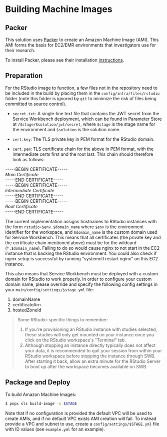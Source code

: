 # Building Machine Images

## Packer

This solution uses [Packer](https://www.packer.io/) to create an Amazon Machine Image (AMI). This AMI forms the basis for EC2/EMR environments that investigators use for their research.

To install Packer, please see their installation [instructions](https://www.packer.io/intro/getting-started/install.html).

## Preparation

For the RStudio image to function, a few files not in the repository need to be included in the build by placing them
in the `config/infra/files/rstudio` folder (note this folder is ignored by `git` to minimize the risk of files being
committed to source control).

- `secret.txt`: A single-line text file that contains the JWT secret from the Service Workbench deployment, which can
  be found in Parameter Store at `/$stage/$solution/jwt/secret`, where `$stage` is the stage name for the
  environment and `$solution` is the solution name.

- `cert.key`: The TLS private key in PEM format for the RStudio domain.

- `cert.pem`: TLS certificate chain for the above in PEM format, with the intermediate certs first and the root last. This chain should therefore look as follows:

-----BEGIN CERTIFICATE-----<br />
_Main Certificate_<br />
-----END CERTIFICATE-----<br />
-----BEGIN CERTIFICATE-----<br />
_Intermediate Certificate_<br />
-----END CERTIFICATE-----<br />
-----BEGIN CERTIFICATE-----<br />
_Root Certificate_<br />
-----END CERTIFICATE-----<br />

The current implementation assigns hostnames to RStudio instances with the form `rstudio-$env.$domain_name` where `$env`
is the environment identifier for the workspace, and `$domain_name` is the custom domain used for Service Workbench. This means that all certificates
(the private key and the certificate chain mentioned above) must be for the wildcard (`*.$domain_name`). Failing to do so would cause nginx to not start in the EC2 instance that is backing the RStudio environment. You could also check if nginx setup is successful by running "systemctl restart nginx" on this EC2 instance.

This also means that Service Workbench must be deployed
with a custom domain for RStudio to work properly. In order to configure your custom domain name, please override and specify the following config settings in your `main/config/settings/$stage.yml` file:

1. domainName
2. certificateArn
3. hostedZoneId

> Some RStudio-specific things to remember:
>
> 1. If you're provisioning an RStudio instance with studies selected, these studies will only get mounted on your instance once you click on the RStudio workspace's "Terminal" tab.
> 2. Although stopping an instance directly typically does not affect your data, it is recommended to quit your session from within your RStudio workspace before stopping the instance through SWB. After starting it back, allow an extra minute for the RStudio Server to boot up after the workspace becomes available on SWB.

## Package and Deploy

To build Amazon Machine Images:

```bash
$ pnpx sls build-image -s $STAGE
```

Note that if no configuration is provided the default VPC will be used to create AMIs, and if
no default VPC exists AMI creation will fail. To instead provide a VPC and subnet to use,
create a `config/settings/$STAGE.yml` file with ID values (see `example.yml` for an example).
